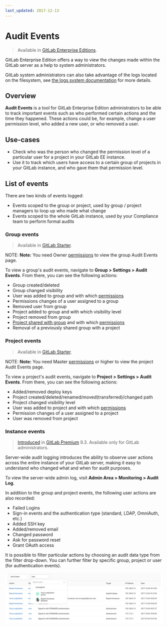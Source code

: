 ```yaml
---
last_updated: 2017-12-13
---
```


# Audit Events

> Available in [GitLab Enterprise Editions][ee].

GitLab Enterprise Edition offers a way to view the changes made within the
GitLab server as a help to system administrators.

GitLab system administrators can also take advantage of the logs located on the
filesystem, see [the logs system documentation](logs.md) for more details.

## Overview

**Audit Events** is a tool for GitLab Enterprise Edition administrators to be
able to track important events such as who performed certain actions and the
time they happened. These actions could be, for example, change a user
permission level, who added a new user, or who removed a user.

## Use-cases

- Check who was the person who changed the permission level of a particular
  user for a project in your GitLab EE instance.
- Use it to track which users have access to a certain group of projects
  in your GitLab instance, and who gave them that permission level.

## List of events

There are two kinds of events logged:

- Events scoped to the group or project, used by group / project managers
  to loop up who made what change
- Events scoped to the whole GitLab instance, used by your Compliance team to
  perform formal audits

### Group events

> Available in [GitLab Starter][ee].

NOTE: **Note:**
You need Owner [permissions] to view the group Audit Events page.

To view a group's audit events, navigate to **Group > Settings > Audit Events**.
From there, you can see the following actions:

- Group created/deleted
- Group changed visibility
- User was added to group and with which [permissions]
- Permissions changes of a user assigned to a group
- Removed user from group
- Project added to group and with which visibility level
- Project removed from group
- [Project shared with group](../user/project/members/share_project_with_groups.md)
  and with which [permissions]
- Removal of a previously shared group with a project

### Project events

> Available in [GitLab Starter][ee].

NOTE: **Note:**
You need Master [permissions] or higher to view the project Audit Events page.

To view a project's audit events, navigate to **Project > Settings > Audit Events**.
From there, you can see the following actions:

- Added/removed deploy keys
- Project created/deleted/renamed/moved(transferred)/changed path
- Project changed visibility level
- User was added to project and with which [permissions]
- Permission changes of a user assigned to a project
- User was removed from project

### Instance events

> [Introduced][ee-2336] in [GitLab Premium][ee] 9.3.
Available only for GitLab administrators.

Server-wide audit logging introduces the ability to observe user actions across
the entire instance of your GitLab server, making it easy to understand who
changed what and when for audit purposes.

To view the server-wide admin log, visit **Admin Area > Monitoring > Audit Log**.

In addition to the group and project events, the following user actions are also
recorded:

- Failed Logins
- Sign-in events and the authentication type (standard, LDAP, OmniAuth, etc.)
- Added SSH key
- Added/removed email
- Changed password
- Ask for password reset
- Grant OAuth access

It is possible to filter particular actions by choosing an audit data type from
the filter drop-down. You can further filter by specific group, project or user
(for authentication events).

![audit log](audit_log.png)

[ee-2336]: https://gitlab.com/gitlab-org/gitlab-ee/issues/2336
[ee]: https://about.gitlab.com/gitlab-ee/
[permissions]: ../user/permissions.md
